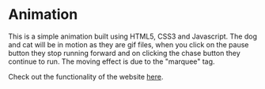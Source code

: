 # Animation
This is a simple animation built using HTML5, CSS3 and Javascript. The dog and cat will be in motion as they are gif files, when you click on the pause button they stop running forward and on clicking the chase button they continue to run. The moving effect is due to the "marquee" tag.

Check out the functionality of the website [here](https://iamdeepika9.github.io/Animation/Animation.html).
